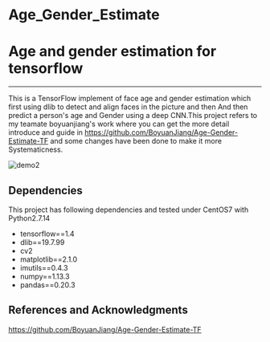 # Age_Gender_Estimate

# Age and gender estimation for tensorflow

---

This is a TensorFlow implement of face age and gender estimation which first using dlib to detect and align faces in the picture and then And then 
predict a person's age and Gender using a deep CNN.This project refers to my teamate boyuanjiang's work where you can get the more detail
introduce and guide in https://github.com/BoyuanJiang/Age-Gender-Estimate-TF and some changes have been done to make it more Systematicness.


![demo2](https://raw.githubusercontent.com/BoyuanJiang/Age-Gender-Estimate-TF/master/demo/demo2.jpg)

## Dependencies
This project has following dependencies and tested under CentOS7 with Python2.7.14

- tensorflow==1.4
- dlib==19.7.99
- cv2
- matplotlib==2.1.0
- imutils==0.4.3
- numpy==1.13.3
- pandas==0.20.3

## References and Acknowledgments
https://github.com/BoyuanJiang/Age-Gender-Estimate-TF
